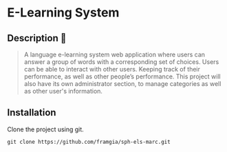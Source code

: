 # E-Learning System

## Description 📝

> A language e-learning system web application where users can answer a group of words with a corresponding set of choices. Users can be able to interact with other users. Keeping track of their performance, as well as other people’s performance. This project will also have its own administrator section, to manage categories as well as other user's information.

## Installation

Clone the project using git.

```shell
git clone https://github.com/framgia/sph-els-marc.git
```
